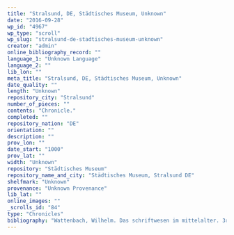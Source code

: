 ```yaml
---
title: "Stralsund, DE, Städtisches Museum, Unknown"
date: "2016-09-28"
wp_id: "4967"
wp_type: "scroll"
wp_slug: "stralsund-de-stadtisches-museum-unknown"
creator: "admin"
online_bibliography_record: ""
language_1: "Unknown Language"
language_2: ""
lib_lon: ""
meta_title: "Stralsund, DE, Städtisches Museum, Unknown"
date_quality: ""
length: "Unknown"
repository_city: "Stralsund"
number_of_pieces: ""
contents: "Chronicle."
completed: ""
repository_nation: "DE"
orientation: ""
description: ""
prov_lon: ""
date_start: "1000"
prov_lat: ""
width: "Unknown"
repository: "Städtisches Museum"
repository_name_and_city: "Städtisches Museum, Stralsund DE"
shelfmark: "Unknown"
provenance: "Unknown Provenance"
lib_lat: ""
online_images: ""
_scrolls_id: "84"
type: "Chronicles"
bibliography: "Wattenbach, Wilhelm. Das schriftwesen im mittelalter. 3rd ed. Leipzig: S. Hirzel, 1896, 168."
---
```



